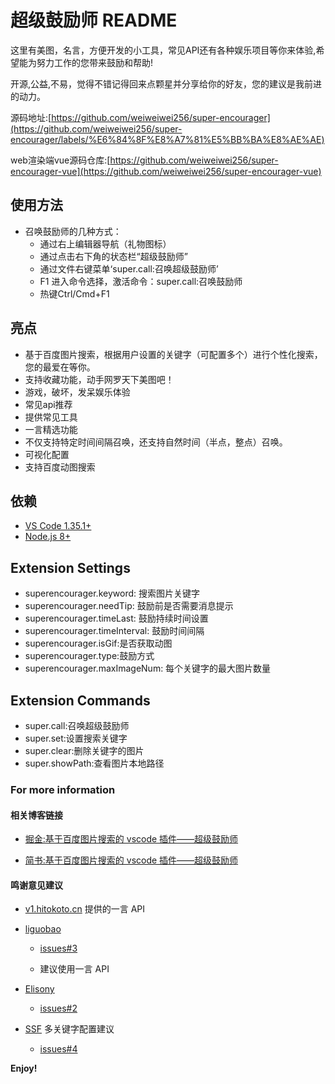 # 超级鼓励师 README

这里有美图，名言，方便开发的小工具，常见API还有各种娱乐项目等你来体验,希望能为努力工作的您带来鼓励和帮助!

开源,公益,不易，觉得不错记得回来点颗星并分享给你的好友，您的建议是我前进的动力。

源码地址:[https://github.com/weiweiwei256/super-encourager](https://github.com/weiweiwei256/super-encourager/labels/%E6%84%8F%E8%A7%81%E5%BB%BA%E8%AE%AE) 

web渲染端vue源码仓库:[https://github.com/weiweiwei256/super-encourager-vue](https://github.com/weiweiwei256/super-encourager-vue)

## 使用方法

-   召唤鼓励师的几种方式：
    -   通过右上编辑器导航（礼物图标）
    -   通过点击右下角的状态栏“超级鼓励师”
    -   通过文件右键菜单‘super.call:召唤超级鼓励师’
    -   F1 进入命令选择，激活命令：super.call:召唤鼓励师
    -   热键Ctrl/Cmd+F1

## 亮点

-   基于百度图片搜索，根据用户设置的关键字（可配置多个）进行个性化搜索，您的最爱在等你。
-   支持收藏功能，动手网罗天下美图吧！
-   游戏，破坏，发呆娱乐体验
-   常见api推荐
-   提供常见工具
-   一言精选功能 
-   不仅支持特定时间间隔召唤，还支持自然时间（半点，整点）召唤。
-   可视化配置
-   支持百度动图搜索

## 依赖

-   [VS Code 1.35.1+](https://code.visualstudio.com/)
-   [Node.js 8+](https://nodejs.org)

## Extension Settings

-   superencourager.keyword: 搜索图片关键字
-   superencourager.needTip: 鼓励前是否需要消息提示
-   superencourager.timeLast: 鼓励持续时间设置
-   superencourager.timeInterval: 鼓励时间间隔
-   superencourager.isGif:是否获取动图
-   superencourager.type:鼓励方式
-   superencourager.maxImageNum: 每个关键字的最大图片数量

## Extension Commands

-   super.call:召唤超级鼓励师
-   super.set:设置搜索关键字
-   super.clear:删除关键字的图片
-   super.showPath:查看图片本地路径

### For more information

#### 相关博客链接

-   [掘金:基于百度图片搜索的 vscode 插件——超级鼓励师](https://juejin.im/post/5d4d138951882575595c44e0)

-   [简书:基于百度图片搜索的 vscode 插件——超级鼓励师](https://www.jianshu.com/p/ae750a86eaf8)

#### 鸣谢意见建议

-   [v1.hitokoto.cn](v1.hitokoto.cn) 提供的一言 API

-   [liguobao](https://github.com/liguobao)

    -   [issues#3](https://github.com/weiweiwei256/super-encourager/issues/3)

    -   建议使用一言 API

-   [Elisony](https://github.com/Elisony)

    -   [issues#2](https://github.com/weiweiwei256/super-encourager/issues/2)

-   [SSF](https://github.com/SSFsystem) 多关键字配置建议
    -   [issues#4](https://github.com/weiweiwei256/super-encourager/issues/4)

**Enjoy!**
